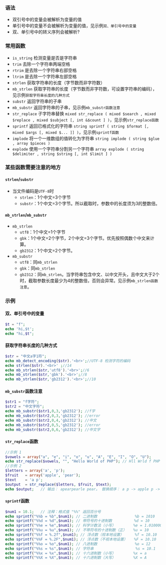 ### 语法
- 双引号中的变量会被解析为变量的值
- 单引号中的变量不会被解析为变量的值，见示例`双、单引号中的变量`
- 双、单引号中的转义序列会被解析?

### 常用函数
- `is_string`    检测变量是否是字符串
- `trim` 去除一个字符串两端空格
- `rtrim` 是去除一个字符串右部空格
- `ltrim` 是去除一个字符串左部空格
- `strlen` 获取字符串的长度（字节数而非字符数）
- `mb_strlen` 获取字符串的长度（字节数而非字符数，可设置字符串的编码），见示例`获取字符串长度的几种方式`
- `substr`  返回字符串的子串
- `mb_substr`   返回字符串的子串，见示例`mb_substr函数注意`
- `str_replace` 子字符串替换 `mixed str_replace ( mixed $search , mixed $replace , mixed $subject [, int &$count ] )`，见示例`str_replace函数`
- `sprintf` 返回已格式化的字符串  `string sprintf ( string $format [, mixed $args [, mixed $... ]] )`，见示例`sprintf函数`
- `implode` 将一个一维数组的值转化为字符串 `string implode ( string $glue , array $pieces )`
- `explode` 使用一个字符串分割另一个字符串 `array explode ( string $delimiter , string $string [, int $limit ] )`

### 某些函数需要注意的地方
#### `strlen`/`substr`
- 当文件编码是`UTF-8`时
    - `strlen`：1个中文=3个字节
    - `substr`：1个中文=3个字节。所以截取时，参数中的长度须为3的整数倍。
#### `mb_strlen`/`mb_substr`
- `mb_strlen`
    - `utf8`：1个中文=1个字节
    - `gbk`：1个中文=2个字节，2个中文=3个字节。优先按照偶数个中文来计算。
    - `gb2312`：1个中文=2个字节。
- `mb_substr`
    - `utf8`：同`mb_strlen`
    - `gbk`：同`mb_strlen`
    - `gb2312`：同`mb_strlen`。当字符串包含中文、以中文开头，且中文大于2个时，截取参数长度最少为4的整数倍，否则会异常。见示例`mb_strlen函数注意`。

### 示例
#### 双、单引号中的变量
``` php
$t = "f";
echo 'hi,$t';
echo "hi,$t";
```
#### 获取字符串长度的几种方式
``` php
$str = "中文a字1符";
echo mb_detect_encoding($str).'<br>';//UTF-8 检测字符的编码
echo strlen($str).'<br>' ;//14
echo mb_strlen($str,'utf8').'<br>';//6 
echo mb_strlen($str,'gbk').'<br>';//8 
echo mb_strlen($str,'gb2312').'<br>';//10 
```
#### `mb_substr`函数注意
``` php
$str1 = "f字符";
$str2 = "中文字符";
echo mb_substr($str1,0,3,'gb2312'); //f字
echo mb_substr($str2,0,3,'gb2312'); //error
echo mb_substr($str2,0,4,'gb2312'); //中文
echo mb_substr($str2,0,5,'gb2312'); //error
echo mb_substr($str2,0,6,'gb2312'); //中文字
```
#### `str_replace`函数
``` php
//示例 1
$vowels = array("a", "e", "i", "o", "u", "A", "E", "I", "O", "U");
echo str_replace($vowels, "", "Hello World of PHP"); // Hll Wrld f PHP
//示例 2
$letters = array('a', 'p');
$fruit   = array('apple', 'pear');
$text    = 'a p';
$output  = str_replace($letters, $fruit, $text);
echo $output;	// 输出： apearpearle pear。 替换顺序： a p -> apple p -> apearpearle pear
```
#### `sprintf`函数
``` php
$num1 = 10.1;	// 注释：格式值 "%%" 返回百分号							
echo sprintf("%%b = %b",$num1); // 二进制数                 %b = 1010   
echo sprintf("%%d = %d",$num1); // 带符号的十进制数          %d = 10	
echo sprintf("%%e = %e",$num1); // 科学计数法（小写）        %e = 1.010000e+1		
echo sprintf("%%u = %u",$num1); // 不带符号的十进制数（正）   %u = 10			
echo sprintf("%%f = %.2f",$num1); // 浮点数（视本地设置）     %f = 10.10			
echo sprintf("%%F = %.2F",$num1); // 浮点数（不视本地设置）   %F = 10.10			
echo sprintf("%%o = %o",$num1); // 八进制数                 %o = 12	   
echo sprintf("%%s = %s",$num1); // 字符串                   %s = 10.1	   
echo sprintf("%%x = %x",$num1); // 十六进制数（小写）        %x = a	
echo sprintf("%%X = %X",$num1); // 十六进制数（大写）        %X = A	
```
